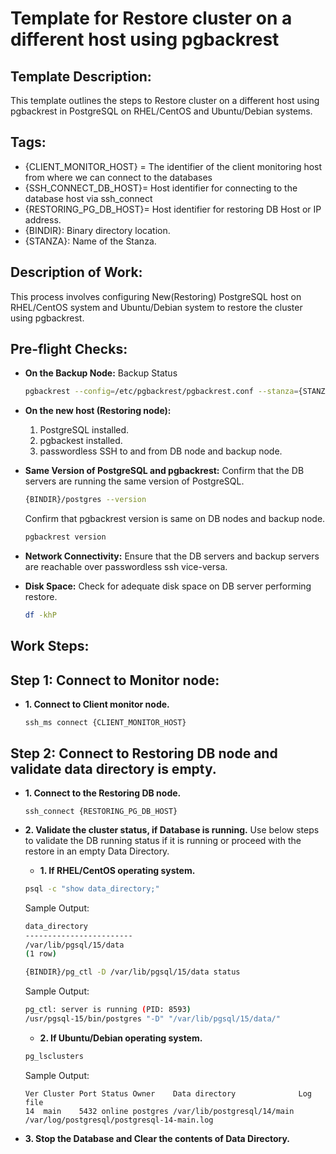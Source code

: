 # Template for Restore cluster on a different host using pgbackrest

## Template Description: ##
This template outlines the steps to Restore cluster on a different host using pgbackrest in PostgreSQL on RHEL/CentOS and Ubuntu/Debian systems.

## Tags: ##
- {CLIENT_MONITOR_HOST} = The identifier of the client monitoring host from where we can connect to the databases
- {SSH_CONNECT_DB_HOST}= Host identifier for connecting to the database host via ssh_connect
- {RESTORING_PG_DB_HOST}= Host identifier for restoring DB Host or IP address.
- {BINDIR}: Binary directory location.
- {STANZA}: Name of the Stanza.

## Description of Work: ##

This process involves configuring New(Restoring) PostgreSQL host on RHEL/CentOS system and Ubuntu/Debian system to restore the cluster using pgbackrest.

## Pre-flight Checks: ##

- **On the Backup Node:**
  Backup Status
  ```bash
  pgbackrest --config=/etc/pgbackrest/pgbackrest.conf --stanza={STANZA} --log-level-console=detail info
  ```

- **On the new host (Restoring node):**
  1. PostgreSQL installed.
  2. pgbackest installed.
  3. passwordless SSH to and from DB node and backup node.

- **Same Version of PostgreSQL and pgbackrest:**
  Confirm that the DB servers are running the same version of PostgreSQL.
  ```bash
  {BINDIR}/postgres --version
  ```
  Confirm that pgbackrest version is same on DB nodes and backup node.
  ```bash
  pgbackrest version
  ```

- **Network Connectivity:**
  Ensure that the DB servers and backup servers are reachable over passwordless ssh vice-versa.

- **Disk Space:**
  Check for adequate disk space on DB server performing restore.
  ```bash
  df -khP
  ```


## Work Steps: ##

## Step 1: Connect to Monitor node: ##

- **1. Connect to Client monitor node.**
  ```
  ssh_ms connect {CLIENT_MONITOR_HOST}
  ```

## Step 2: Connect to Restoring DB node and validate data directory is empty. ##

- **1. Connect to the Restoring DB node.**
  ```
  ssh_connect {RESTORING_PG_DB_HOST}
  ```

- **2. Validate the cluster status, if Database is running.**
  Use below steps to validate the DB running status if it is running or proceed with the restore in an empty Data Directory.
  - **1. If RHEL/CentOS operating system.**
  ```bash
  psql -c "show data_directory;"
  ```
  Sample Output:
  ```bash
  data_directory     
  ------------------------
  /var/lib/pgsql/15/data
  (1 row)
  ```
  ```bash
  {BINDIR}/pg_ctl -D /var/lib/pgsql/15/data status
  ```
  Sample Output:
  ```bash
  pg_ctl: server is running (PID: 8593)
  /usr/pgsql-15/bin/postgres "-D" "/var/lib/pgsql/15/data/"
  ```
  - **2. If Ubuntu/Debian operating system.**
  ```bash
  pg_lsclusters 
  ```
  Sample Output:
  ```
  Ver Cluster Port Status Owner    Data directory              Log file
  14  main    5432 online postgres /var/lib/postgresql/14/main /var/log/postgresql/postgresql-14-main.log
  ```
- **3. Stop the Database and Clear the contents of Data Directory.**



